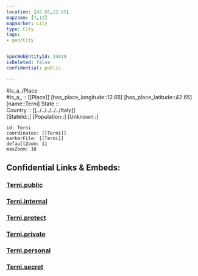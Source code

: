 ```yaml
---
location: [42.65,12.65] 
mapzoom: [7,12] 
mapmarker: city 
type: City
tags:
- geo/City


SpocWebEntityId: 34819
isDeleted: false
confidential: public

---
```

#is_a_/Place  
#is_a_ :: [[Place]] 
[has_place_longitude::12.65] 
[has_place_latitude::42.65] 
[name::Terni] 
State ::  
Country :: [[../../../../../Italy]]  
[StateId::] 
[Population::] 
[Unknown::] 


```leaflet
id: Terni
coordinates: [[Terni]] 
markerFile: [[Terni]] 
defaultZoom: 11 
maxZoom: 18
```


## Confidential Links & Embeds: 

### [Terni.public](/_public/\Earth\Continent\Europe\Europe~South\Italy\regions~Italy\Umbria\Terni.Province\CityTerni.public.md) 

### [Terni.internal](/_internal/\Earth\Continent\Europe\Europe~South\Italy\regions~Italy\Umbria\Terni.Province\CityTerni.internal.md) 

### [Terni.protect](/_protect/\Earth\Continent\Europe\Europe~South\Italy\regions~Italy\Umbria\Terni.Province\CityTerni.protect.md) 

### [Terni.private](/_private/\Earth\Continent\Europe\Europe~South\Italy\regions~Italy\Umbria\Terni.Province\CityTerni.private.md) 

### [Terni.personal](/_personal/\Earth\Continent\Europe\Europe~South\Italy\regions~Italy\Umbria\Terni.Province\CityTerni.personal.md) 

### [Terni.secret](/_secret/\Earth\Continent\Europe\Europe~South\Italy\regions~Italy\Umbria\Terni.Province\CityTerni.secret.md)

